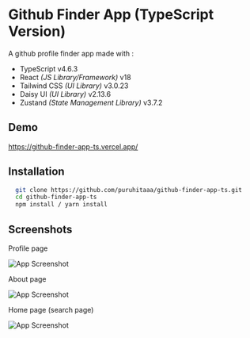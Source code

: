 # Github Finder App (TypeScript Version)

A github profile finder app made with :
- TypeScript v4.6.3
- React *(JS Library/Framework)* v18
- Tailwind CSS *(UI Library)* v3.0.23
- Daisy UI *(UI Library)* v2.13.6
- Zustand *(State Management Library)* v3.7.2

## Demo

https://github-finder-app-ts.vercel.app/
## Installation

```bash
  git clone https://github.com/puruhitaaa/github-finder-app-ts.git
  cd github-finder-app-ts
  npm install / yarn install
```
    
## Screenshots
Profile page

![App Screenshot](https://i.ibb.co/xJmZdQC/screencapture-github-finder-app-ts-vercel-app-user-smurf1es-2022-04-14-00-15-56.png)

About page

![App Screenshot](https://i.ibb.co/7z0NtzS/screencapture-github-finder-app-ts-vercel-app-about-2022-04-14-00-15-14.png)

Home page (search page)

![App Screenshot](https://i.ibb.co/n3WYwms/screencapture-github-finder-app-ts-vercel-app-2022-04-14-00-14-59.png)
